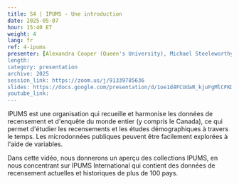 ```yaml
---
title: S4 | IPUMS - Une introduction
date: 2025-05-07
hour: 15:40 ET
weight: 4
lang: fr
ref: 4-ipums
presenter: [Alexandra Cooper (Queen's University), Michael Steeleworthy (Wilfred Laurier University)]
length:
category: presentation
archive: 2025
session_link: https://zoom.us/j/91339785636
slides: https://docs.google.com/presentation/d/1oe1d4FCUdaR_kjuFgMlCFKD2xQXAEiqL/edit?usp=sharing&ouid=109853946981534204449&rtpof=true&sd=true
youtube_link:
---
```

IPUMS est une organisation qui recueille et harmonise les données de recensement et d'enquête du monde entier (y compris le Canada), ce qui permet d'étudier les recensements et les études démographiques à travers le temps.  Les microdonnées publiques peuvent être facilement explorées à l'aide de variables.<!--more-->

Dans cette vidéo, nous donnerons un aperçu des collections IPUMS, en nous concentrant sur IPUMS International qui contient des données de recensement actuelles et historiques de plus de 100 pays.
